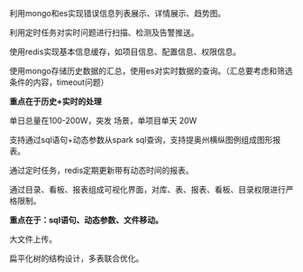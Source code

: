 利用mongo和es实现错误信息列表展示、详情展示、趋势图。

利用定时任务对实时问题进行扫描、检测及告警推送。

使用redis实现基本信息缓存，如项目信息、配置信息、权限信息。

使用mongo存储历史数据的汇总，使用es对实时数据的查询。（汇总要考虑和筛选条件的内容，timeout问题）

**重点在于历史+实时的处理**

单日总量在100-200W，突发 场景，单项目单天 20W



支持通过sql语句+动态参数从spark sql查询，支持提奥州横纵图例组成图形报表。

通过定时任务，redis定期更新带有动态时间的报表。

通过目录、看板、报表组成可视化界面，对库、表、报表、看板、目录权限进行严格限制。

**重点在于：sql语句、动态参数、文件移动。**



大文件上传。



扁平化树的结构设计，多表联合优化。